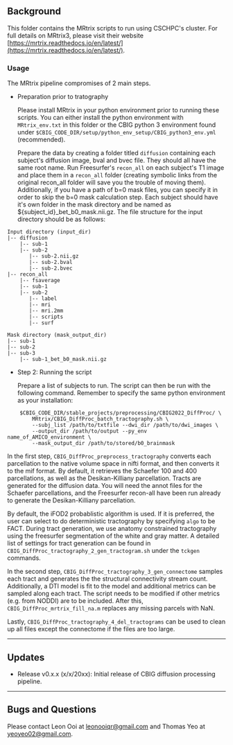 ## Background

This folder contains the MRtrix scripts to run using CSCHPC's cluster. For full details on MRtrix3, please visit their website
[https://mrtrix.readthedocs.io/en/latest/](https://mrtrix.readthedocs.io/en/latest/).

### Usage

The MRtrix pipeline compromises of 2 main steps. 

- Preparation prior to tratography

  Please install MRtrix in your python environment prior to running these scripts. You can either install the python environment with `MRtrix_env.txt` 
  in this folder or the CBIG python 3 environment found under `$CBIG_CODE_DIR/setup/python_env_setup/CBIG_python3_env.yml` (recommended). 

  Prepare the data by creating a folder titled `diffusion` containing 
  each subject's diffusion image, bval and bvec file. They should all have the same root name. Run Freesurfer's `recon_all` on each subject's T1 image 
  and place them in a `recon_all` folder (creating symbolic links from the original recon_all folder will save you the trouble of moving them). 
  Additionally, if you have a path of b=0 mask files, you can specify it in order to skip the b=0 mask calculation step. Each subject should have it's 
  own folder in the mask directory and be named as ${subject_id}_bet_b0_mask.nii.gz. The file structure for the input directory should be as follows: 

```
Input directory (input_dir)
|-- diffusion
    |-- sub-1
    |-- sub-2
       |-- sub-2.nii.gz
       |-- sub-2.bval
       |-- sub-2.bvec
|-- recon_all
    |-- fsaverage
    |-- sub-1
    |-- sub-2 
       |-- label
       |-- mri
       |-- mri.2mm
       |-- scripts
       |-- surf

Mask directory (mask_output_dir)
|-- sub-1
|-- sub-2
|-- sub-3
    |-- sub-1_bet_b0_mask.nii.gz

```

- Step 2: Running the script

  Prepare a list of subjects to run. The script can then be run with the following command. Remember to specify the same python environment as 
  your installation:
```
	$CBIG_CODE_DIR/stable_projects/preprocessing/CBIG2022_DiffProc/ \
		MRtrix/CBIG_DiffProc_batch_tractography.sh \
		--subj_list /path/to/txtfile --dwi_dir /path/to/dwi_images \
		--output_dir /path/to/output --py_env name_of_AMICO_environment \
		--mask_output_dir /path/to/stored/b0_brainmask
```

   In the first step, `CBIG_DiffProc_preprocess_tractography` converts each parcellation to the native volume space in nifti format, and then converts 
   it to the mif format. By default, it retrieves the Schaefer 100 and 400 parcellations, as well as the Desikan-Killiany parcellation. Tracts are 
   generated for the diffusion data. You will need the annot files for the Schaefer parcellations, and the Freesurfer recon-all have been run already to
   generate the Desikan-Killiany parcellation.

   By default, the iFOD2 probablistic algorithm is used. If it is preferred, the user can select to do deterministic 
   tractography by specifying `algo` to be FACT. During tract generation, we use anatomy constrained tractography using the freesurfer segmentation of the 
   white and gray matter. A detailed list of settings for tract generation can be found in `CBIG_DiffProc_tractography_2_gen_tractogram.sh` under the 
   `tckgen` commands.

   In the second step, `CBIG_DiffProc_tractography_3_gen_connectome` samples each tract and generates the the structural connectivity stream count.
   Additionally, a DTI model is fit to the model and additional metrics can be sampled along each tract. The script needs to be modified if other 
   metrics (e.g. from NODDI) are to be included. After this, `CBIG_DiffProc_mrtrix_fill_na.m` replaces any missing parcels with NaN.

   Lastly, `CBIG_DiffProc_tractography_4_del_tractograms` can be used to clean up all files except the connectome if the files are too large.

----

## Updates

- Release v0.x.x (x/x/20xx): Initial release of CBIG diffusion processing pipeline.
  
----

## Bugs and Questions

Please contact Leon Ooi at leonooiqr@gmail.com and Thomas Yeo at yeoyeo02@gmail.com.